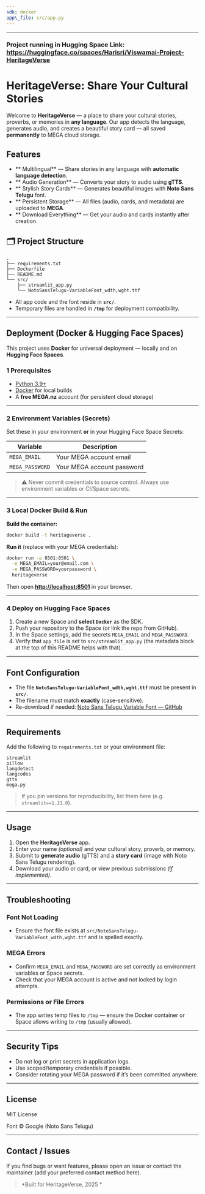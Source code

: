 ```yaml
---
sdk: docker
app\_file: src/app.py
---
```

--------------------------------

### Project running in Hugging Space Link: https://huggingface.co/spaces/Harisri/Viswamai-Project-HeritageVerse

#  HeritageVerse: Share Your Cultural Stories

Welcome to **HeritageVerse** — a place to share your cultural stories, proverbs, or memories in **any language**.
Our app detects the language, generates audio, and creates a beautiful story card — all saved **permanently** to MEGA cloud storage.


##  Features

* ** Multilingual** — Share stories in any language with **automatic language detection**.
* ** Audio Generation** — Converts your story to audio using **gTTS**.
* ** Stylish Story Cards** — Generates beautiful images with **Noto Sans Telugu** font.
* ** Persistent Storage** — All files (audio, cards, and metadata) are uploaded to **MEGA**.
* ** Download Everything** — Get your audio and cards instantly after creation.



## 🗂️ Project Structure

```
.
├── requirements.txt
├── Dockerfile
├── README.md
└── src/
    ├── streamlit_app.py
    └── NotoSansTelugu-VariableFont_wdth,wght.ttf
```

* All app code and the font reside in **`src/`**.
* Temporary files are handled in **`/tmp`** for deployment compatibility.

---

##  Deployment (Docker & Hugging Face Spaces)

This project uses **Docker** for universal deployment — locally and on **Hugging Face Spaces**.

### 1️ Prerequisites

* [Python 3.9+](https://www.python.org/)
* [Docker](https://www.docker.com/) for local builds
* A **free MEGA.nz** account (for persistent cloud storage)

---

### 2️ Environment Variables (Secrets)

Set these in your environment **or** in your Hugging Face Space Secrets:

| Variable        | Description                |
| --------------- | -------------------------- |
| `MEGA_EMAIL`    | Your MEGA account email    |
| `MEGA_PASSWORD` | Your MEGA account password |

> ⚠️ Never commit credentials to source control. Always use environment variables or CI/Space secrets.

---

### 3️ Local Docker Build & Run

**Build the container:**

```bash
docker build -t heritageverse .
```

**Run it** (replace with your MEGA credentials):

```bash
docker run -p 8501:8501 \
  -e MEGA_EMAIL=your@email.com \
  -e MEGA_PASSWORD=yourpassword \
  heritageverse
```

Then open **[http://localhost:8501](http://localhost:8501)** in your browser.

---

### 4️ Deploy on Hugging Face Spaces

1. Create a new Space and **select `Docker`** as the SDK.
2. Push your repository to the Space (or link the repo from GitHub).
3. In the Space settings, add the secrets `MEGA_EMAIL` and `MEGA_PASSWORD`.
4. Verify that `app_file` is set to `src/streamlit_app.py` (the metadata block at the top of this README helps with that).

---

##  Font Configuration

* The file **`NotoSansTelugu-VariableFont_wdth,wght.ttf`** must be present in **`src/`**.
* The filename must match **exactly** (case-sensitive).
* Re-download if needed:
  [Noto Sans Telugu Variable Font — GitHub](https://github.com/googlefonts/noto-fonts/blob/main/hinted/ttf/NotoSansTelugu/NotoSansTelugu-VariableFont_wdth,wght.ttf)

---

##  Requirements

Add the following to `requirements.txt` or your environment file:

```
streamlit
pillow
langdetect
langcodes
gtts
mega.py
```

> If you pin versions for reproducibility, list them here (e.g. `streamlit==1.21.0`).

---

##  Usage

1. Open the **HeritageVerse** app.
2. Enter your name *(optional)* and your cultural story, proverb, or memory.
3. Submit to **generate audio** (gTTS) and a **story card** (image with Noto Sans Telugu rendering).
4. Download your audio or card, or view previous submissions *(if implemented)*.

---

##  Troubleshooting

### **Font Not Loading**

* Ensure the font file exists at `src/NotoSansTelugu-VariableFont_wdth,wght.ttf` and is spelled exactly.

### **MEGA Errors**

* Confirm `MEGA_EMAIL` and `MEGA_PASSWORD` are set correctly as environment variables or Space secrets.
* Check that your MEGA account is active and not locked by login attempts.

### **Permissions or File Errors**

* The app writes temp files to `/tmp` — ensure the Docker container or Space allows writing to `/tmp` (usually allowed).

---

## Security Tips

* Do not log or print secrets in application logs.
* Use scoped/temporary credentials if possible.
* Consider rotating your MEGA password if it’s been committed anywhere.

---

##  License

MIT License

Font © Google (Noto Sans Telugu)

---

##  Contact / Issues

If you find bugs or want features, please open an issue or contact the maintainer (add your preferred contact method here).

> *Built for HeritageVerse, 2025 *
